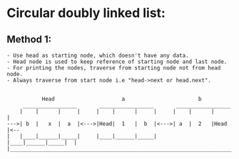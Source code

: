 Circular doubly linked list:
============================
Method 1:
---------
	- Use head as starting node, which doesn't have any data.
	- Head node is used to keep reference of starting node and last node.
	- For printing the nodes, traverse from starting node not from head node.
	- Always traverse from start node i.e "head->next or head.next".


		 	   Head                     a                       b
         _________________       _________________       _________________
        |    |      |     |     |    |      |     |     |    |      |     |
    --->| b  |   x  |  a  |<--->|Head|  1   |  b  |<--->| a  |  2   |Head |<--
    |   |____|______|_____|     |____|______|_____|     |____|______|_____|  |
    |________________________________________________________________________|
